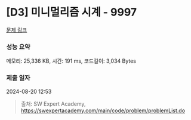 # [D3] 미니멀리즘 시계 - 9997 

[문제 링크](https://swexpertacademy.com/main/code/problem/problemDetail.do?contestProbId=AXIvNBzKapEDFAXR) 

### 성능 요약

메모리: 25,336 KB, 시간: 191 ms, 코드길이: 3,034 Bytes

### 제출 일자

2024-08-20 12:53



> 출처: SW Expert Academy, https://swexpertacademy.com/main/code/problem/problemList.do